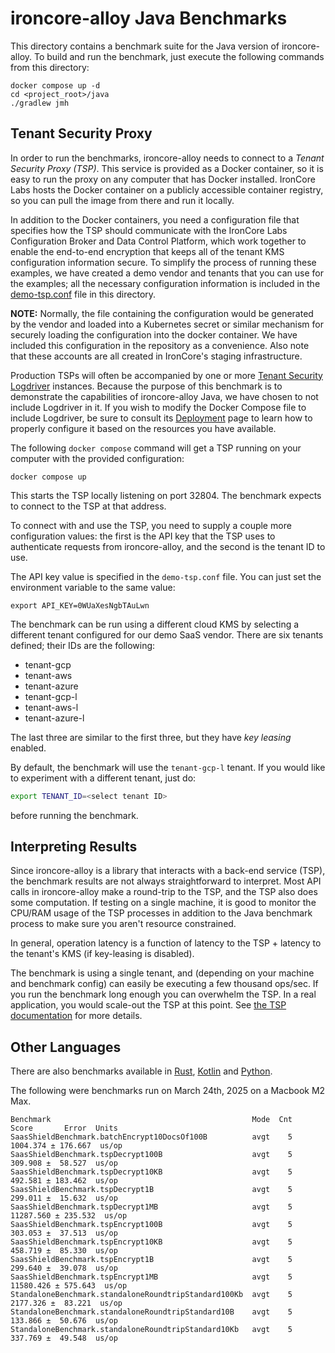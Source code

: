 # ironcore-alloy Java Benchmarks

This directory contains a benchmark suite for the Java version of ironcore-alloy.
To build and run the benchmark, just execute the following commands from this directory:

```
docker compose up -d
cd <project_root>/java
./gradlew jmh
```

## Tenant Security Proxy

In order to run the benchmarks, ironcore-alloy needs to connect to a _Tenant Security Proxy (TSP)_.
This service is provided as a Docker container, so it is easy to run the proxy on any computer that has Docker
installed. IronCore Labs hosts the Docker container on a publicly accessible container registry, so you can pull
the image from there and run it locally.

In addition to the Docker containers, you need a configuration file that specifies how the TSP should communicate
with the IronCore Labs Configuration Broker and Data Control Platform, which work together to enable the end-to-end
encryption that keeps all of the tenant KMS configuration information secure. To simplify the process of running
these examples, we have created a demo vendor and tenants that you can use for the examples; all the necessary
configuration information is included in the [demo-tsp.conf](demo-tsp.conf) file in this directory.

**NOTE:** Normally, the file containing the configuration would be generated by the vendor and loaded into a
Kubernetes secret or similar mechanism for securely loading the configuration into the docker container. We
have included this configuration in the repository as a convenience. Also note that these accounts are all
created in IronCore's staging infrastructure.

Production TSPs will often be accompanied by one or more
[Tenant Security Logdriver](https://ironcorelabs.com/docs/saas-shield/tenant-security-logdriver/overview/) instances.
Because the purpose of this benchmark is to demonstrate the capabilities of ironcore-alloy Java, we have chosen to not include
Logdriver in it. If you wish to modify the Docker Compose file to include Logdriver, be sure to consult its
[Deployment](https://ironcorelabs.com/docs/saas-shield/tenant-security-logdriver/deployment/) page to learn how to properly configure it
based on the resources you have available.

The following `docker compose` command will get a TSP running on your computer with the provided configuration:

```
docker compose up
```

This starts the TSP locally listening on port 32804. The benchmark expects to connect to the TSP at that address.

To connect with and use the TSP, you need to supply a couple more configuration values:
the first is the API key that the TSP uses to authenticate requests from ironcore-alloy,
and the second is the tenant ID to use.

The API key value is specified in the `demo-tsp.conf` file. You can just set the environment variable to the
same value:

`export API_KEY=0WUaXesNgbTAuLwn`

The benchmark can be run using a different cloud KMS by selecting a different tenant configured for our demo SaaS vendor.
There are six tenants defined; their IDs are the following:

- tenant-gcp
- tenant-aws
- tenant-azure
- tenant-gcp-l
- tenant-aws-l
- tenant-azure-l

The last three are similar to the first three, but they have _key leasing_ enabled.

By default, the benchmark will use the `tenant-gcp-l` tenant. If you would like to experiment with a different tenant, just do:

```bash
export TENANT_ID=<select tenant ID>
```

before running the benchmark.

## Interpreting Results

Since ironcore-alloy is a library that interacts with a back-end service (TSP), the benchmark results are not always straightforward to interpret. Most API calls in ironcore-alloy make a round-trip to the TSP, and the TSP also does some computation. If testing on a single machine, it is good to monitor the CPU/RAM usage of the TSP processes in addition to the Java benchmark process to make sure you aren't resource constrained.

In general, operation latency is a function of latency to the TSP + latency to the tenant's KMS (if key-leasing is disabled).

The benchmark is using a single tenant, and (depending on your machine and benchmark config) can easily be executing a few thousand ops/sec. If you run the benchmark long enough you can overwhelm the TSP. In a real application, you would scale-out the TSP at this point. See [the TSP documentation](https://ironcorelabs.com/docs/saas-shield/tenant-security-proxy/deployment/) for more details.

## Other Languages

There are also benchmarks available in [Rust](https://github.com/IronCoreLabs/ironcore-alloy/tree/main/benches), [Kotlin](https://github.com/IronCoreLabs/ironcore-alloy/tree/main/kotlin/benchmarks) and [Python](https://github.com/IronCoreLabs/ironcore-alloy/blob/main/python/ironcore-alloy/bench.py).

The following were benchmarks run on March 24th, 2025 on a Macbook M2 Max.

```text
Benchmark                                             Mode  Cnt       Score       Error  Units
SaasShieldBenchmark.batchEncrypt10DocsOf100B          avgt    5   1004.374 ± 176.667  us/op
SaasShieldBenchmark.tspDecrypt100B                    avgt    5    309.908 ±  58.527  us/op
SaasShieldBenchmark.tspDecrypt10KB                    avgt    5    492.581 ± 183.462  us/op
SaasShieldBenchmark.tspDecrypt1B                      avgt    5    299.011 ±  15.632  us/op
SaasShieldBenchmark.tspDecrypt1MB                     avgt    5  11287.560 ± 235.532  us/op
SaasShieldBenchmark.tspEncrypt100B                    avgt    5    303.053 ±  37.513  us/op
SaasShieldBenchmark.tspEncrypt10KB                    avgt    5    458.719 ±  85.330  us/op
SaasShieldBenchmark.tspEncrypt1B                      avgt    5    299.640 ±  39.078  us/op
SaasShieldBenchmark.tspEncrypt1MB                     avgt    5  11580.426 ± 575.643  us/op
StandaloneBenchmark.standaloneRoundtripStandard100Kb  avgt    5   2177.326 ±  83.221  us/op
StandaloneBenchmark.standaloneRoundtripStandard10B    avgt    5    133.866 ±  50.676  us/op
StandaloneBenchmark.standaloneRoundtripStandard10Kb   avgt    5    337.769 ±  49.548  us/op
```
